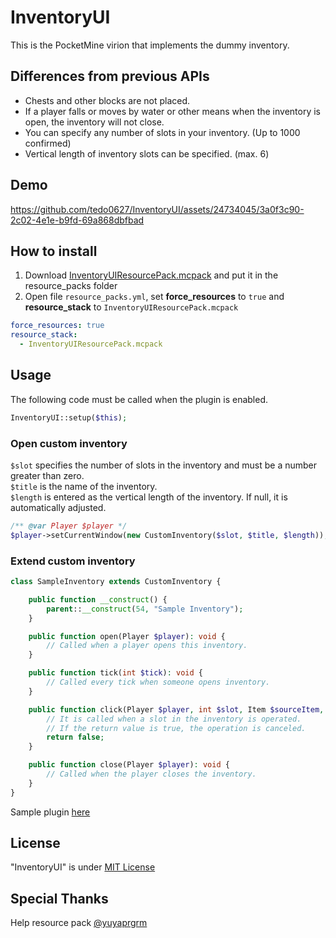 # InventoryUI
This is the PocketMine virion that implements the dummy inventory.

## Differences from previous APIs
* Chests and other blocks are not placed.
* If a player falls or moves by water or other means when the inventory is open, the inventory will not close.
* You can specify any number of slots in your inventory. (Up to 1000 confirmed)
* Vertical length of inventory slots can be specified. (max. 6)

## Demo
https://github.com/tedo0627/InventoryUI/assets/24734045/3a0f3c90-2c02-4e1e-b9fd-69a868dbfbad

## How to install
1. Download [InventoryUIResourcePack.mcpack](https://github.com/tedo0627/InventoryUIResourcePack/releases/) and put it in the resource_packs folder
2. Open file ```resource_packs.yml```, set **force_resources** to ```true``` and **resource_stack** to ```InventoryUIResourcePack.mcpack```
```yml
force_resources: true
resource_stack:
  - InventoryUIResourcePack.mcpack
```

## Usage
The following code must be called when the plugin is enabled.
```php
InventoryUI::setup($this);
```
### Open custom inventory
```$slot``` specifies the number of slots in the inventory and must be a number greater than zero.  
```$title``` is the name of the inventory.  
```$length``` is entered as the vertical length of the inventory. If null, it is automatically adjusted.
```php
/** @var Player $player */
$player->setCurrentWindow(new CustomInventory($slot, $title, $length));
```

### Extend custom inventory
```php
class SampleInventory extends CustomInventory {

    public function __construct() {
        parent::__construct(54, "Sample Inventory");
    }

    public function open(Player $player): void {
        // Called when a player opens this inventory.
    }

    public function tick(int $tick): void {
        // Called every tick when someone opens inventory.
    }

    public function click(Player $player, int $slot, Item $sourceItem, Item $targetItem): bool {
        // It is called when a slot in the inventory is operated.
        // If the return value is true, the operation is canceled.
        return false;
    }

    public function close(Player $player): void {
        // Called when the player closes the inventory.
    }
}
```

Sample plugin [here](https://github.com/tedo0627/SampleInventoryUI)

## License
"InventoryUI" is under [MIT License](https://github.com/tedo0627/InventoryUI/blob/master/LICENSE)

## Special Thanks
Help resource pack [@yuyaprgrm](https://github.com/yuyaprgrm)
